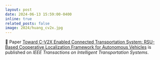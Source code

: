 ```yaml
---
layout: post
date: 2024-06-13 15:59:00-0400
inline: true
related_posts: false
image: 2024/huang_cv2x.jpg
---
```


🎉 Paper [Toward C-V2X Enabled Connected Transportation System: RSU-Based Cooperative Localization Framework for Autonomous Vehicles](https://ieeexplore-ieee-org.ezproxy.library.wisc.edu/abstract/document/10556814) is published on *IEEE Transactions on Intelligent Transportation Systems*. 